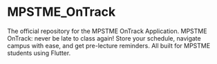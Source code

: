 # MPSTME_OnTrack
The official repository for the MPSTME OnTrack Application. MPSTME OnTrack: never be late to class again! Store your schedule, navigate campus with ease, and get pre-lecture reminders. All built for MPSTME students using Flutter.
